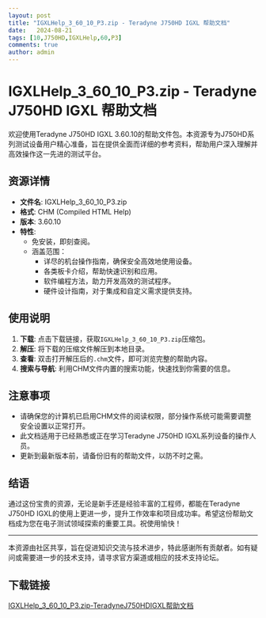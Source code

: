 ```yaml
---
layout: post
title: "IGXLHelp_3_60_10_P3.zip - Teradyne J750HD IGXL 帮助文档"
date:   2024-08-21
tags: [10,J750HD,IGXLHelp,60,P3]
comments: true
author: admin
---
```

# IGXLHelp_3_60_10_P3.zip - Teradyne J750HD IGXL 帮助文档

欢迎使用Teradyne J750HD IGXL 3.60.10的帮助文件包。本资源专为J750HD系列测试设备用户精心准备，旨在提供全面而详细的参考资料，帮助用户深入理解并高效操作这一先进的测试平台。

## 资源详情

- **文件名**: IGXLHelp_3_60_10_P3.zip
- **格式**: CHM (Compiled HTML Help)
- **版本**: 3.60.10
- **特性**:
  - 免安装，即刻查阅。
  - 涵盖范围：
    - 详尽的机台操作指南，确保安全高效地使用设备。
    - 各类板卡介绍，帮助快速识别和应用。
    - 软件编程方法，助力开发高效的测试程序。
    - 硬件设计指南，对于集成和自定义需求提供支持。
    
## 使用说明

1. **下载**: 点击下载链接，获取`IGXLHelp_3_60_10_P3.zip`压缩包。
2. **解压**: 将下载的压缩文件解压到本地目录。
3. **查看**: 双击打开解压后的`.chm`文件，即可浏览完整的帮助内容。
4. **搜索与导航**: 利用CHM文件内置的搜索功能，快速找到你需要的信息。

## 注意事项

- 请确保您的计算机已启用CHM文件的阅读权限，部分操作系统可能需要调整安全设置以正常打开。
- 此文档适用于已经熟悉或正在学习Teradyne J750HD IGXL系列设备的操作人员。
- 更新到最新版本前，请备份旧有的帮助文件，以防不时之需。

## 结语

通过这份宝贵的资源，无论是新手还是经验丰富的工程师，都能在Teradyne J750HD IGXL的使用上更进一步，提升工作效率和项目成功率。希望这份帮助文档成为您在电子测试领域探索的重要工具。祝使用愉快！

---

本资源由社区共享，旨在促进知识交流与技术进步，特此感谢所有贡献者。如有疑问或需要进一步的技术支持，请寻求官方渠道或相应的技术支持论坛。

## 下载链接

[IGXLHelp_3_60_10_P3.zip-TeradyneJ750HDIGXL帮助文档](https://pan.quark.cn/s/b6c98e5fd0b4)